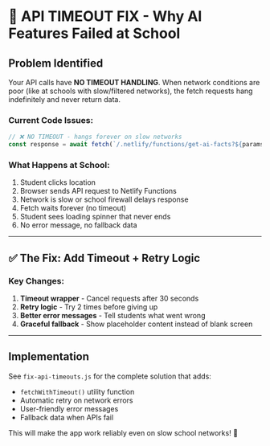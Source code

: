 # 🐛 API TIMEOUT FIX - Why AI Features Failed at School

## Problem Identified

Your API calls have **NO TIMEOUT HANDLING**. When network conditions are poor (like at schools with slow/filtered networks), the fetch requests hang indefinitely and never return data.

### Current Code Issues:
```javascript
// ❌ NO TIMEOUT - hangs forever on slow networks
const response = await fetch(`/.netlify/functions/get-ai-facts?${params}`);
```

### What Happens at School:
1. Student clicks location
2. Browser sends API request to Netlify Functions
3. Network is slow or school firewall delays response
4. Fetch waits forever (no timeout)
5. Student sees loading spinner that never ends
6. No error message, no fallback data

---

## ✅ The Fix: Add Timeout + Retry Logic

### Key Changes:
1. **Timeout wrapper** - Cancel requests after 30 seconds
2. **Retry logic** - Try 2 times before giving up
3. **Better error messages** - Tell students what went wrong
4. **Graceful fallback** - Show placeholder content instead of blank screen

---

## Implementation

See `fix-api-timeouts.js` for the complete solution that adds:
- `fetchWithTimeout()` utility function
- Automatic retry on network errors
- User-friendly error messages
- Fallback data when APIs fail

This will make the app work reliably even on slow school networks! 🚀
